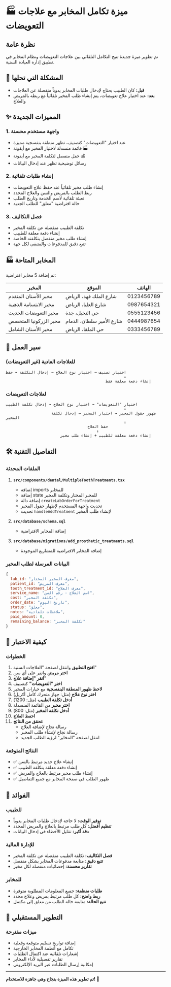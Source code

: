 # 🏭 ميزة تكامل المخابر مع علاجات التعويضات

## نظرة عامة
تم تطوير ميزة جديدة تتيح التكامل التلقائي بين علاجات التعويضات ونظام المخابر في تطبيق إدارة العيادة السنية.

## 🎯 المشكلة التي تحلها
- **قبل:** كان الطبيب يحتاج لإدخال طلبات المخابر يدوياً منفصلة عن العلاجات
- **بعد:** عند اختيار علاج تعويضات، يتم إنشاء طلب المخبر تلقائياً مع ربطه بالمريض والعلاج

## ✨ المميزات الجديدة

### 1. واجهة مستخدم محسنة
- عند اختيار "التعويضات" كتصنيف، تظهر منطقة بنفسجية مميزة
- قائمة منسدلة لاختيار المخبر مع أيقونة 🏭
- حقل منفصل لتكلفة المخبر مع أيقونة 💰
- رسائل توضيحية تظهر عند إدخال البيانات

### 2. إنشاء طلبات تلقائية
- إنشاء طلب مخبر تلقائياً عند حفظ علاج التعويضات
- ربط الطلب بالمريض والسن والعلاج المحدد
- تعبئة تلقائية لاسم الخدمة وتاريخ الطلب
- حالة افتراضية "معلق" للطلب الجديد

### 3. فصل التكاليف
- تكلفة الطبيب منفصلة عن تكلفة المخبر
- إنشاء دفعة معلقة للطبيب
- إنشاء طلب مخبر منفصل بتكلفته الخاصة
- تتبع دقيق للمدفوعات والمتبقي لكل جهة

## 🏭 المخابر المتاحة

تم إضافة 5 مخابر افتراضية:

| المخبر | الموقع | الهاتف |
|--------|---------|---------|
| مخبر الأسنان المتقدم | شارع الملك فهد، الرياض | 0123456789 |
| مخبر الابتسامة الذهبية | شارع العليا، الرياض | 0987654321 |
| مخبر التعويضات الحديث | حي النخيل، جدة | 0555123456 |
| مخبر الزركونيا المتخصص | شارع الأمير سلطان، الدمام | 0444987654 |
| مخبر الأسنان الشامل | حي الملقا، الرياض | 0333456789 |

## 🔄 سير العمل

### للعلاجات العادية (غير التعويضات)
```
اختيار تصنيف → اختيار نوع العلاج → إدخال التكلفة → حفظ
                                                    ↓
                                            إنشاء دفعة معلقة فقط
```

### لعلاجات التعويضات
```
اختيار "التعويضات" → اختيار نوع العلاج → إدخال تكلفة الطبيب
                                                    ↓
                    ظهور حقول المخبر → اختيار المخبر → إدخال تكلفة المخبر
                                                    ↓
                                    حفظ العلاج
                                        ↓
                        إنشاء دفعة معلقة للطبيب + إنشاء طلب مخبر
```

## 🛠️ التفاصيل التقنية

### الملفات المحدثة
1. **`src/components/dental/MultipleToothTreatments.tsx`**
   - إضافة imports للمخابر
   - إضافة state للمخبر المختار وتكلفة المخبر
   - إضافة دالة `createLabOrderForTreatment`
   - تحديث واجهة المستخدم لإظهار حقول المخبر
   - تحديث `handleAddTreatment` لإنشاء طلب المخبر

2. **`src/database/schema.sql`**
   - إضافة المخابر الافتراضية

3. **`src/database/migrations/add_prosthetic_treatments.sql`**
   - إضافة المخابر الافتراضية للمشاريع الموجودة

### البيانات المرسلة لطلب المخبر
```javascript
{
  lab_id: "معرف المخبر المختار",
  patient_id: "معرف المريض",
  tooth_treatment_id: "معرف العلاج",
  service_name: "اسم العلاج - رقم السن",
  cost: "تكلفة المخبر",
  order_date: "تاريخ اليوم",
  status: "معلق",
  notes: "ملاحظات تلقائية",
  paid_amount: 0,
  remaining_balance: "تكلفة المخبر"
}
```

## 🧪 كيفية الاختبار

### الخطوات
1. **افتح التطبيق** وانتقل لصفحة "العلاجات السنية"
2. **اختر مريض** وانقر على أي سن
3. **انقر "إضافة علاج"**
4. **اختر "التعويضات"** كتصنيف
5. **لاحظ ظهور المنطقة البنفسجية** مع خيارات المخبر
6. **اختر نوع علاج** (مثل: جهاز متحرك كامل أكريل)
7. **أدخل تكلفة الطبيب** (مثل: 1200)
8. **اختر مخبر** من القائمة المنسدلة
9. **أدخل تكلفة المخبر** (مثل: 800)
10. **احفظ العلاج**
11. **تحقق من النتائج:**
    - رسالة نجاح لإضافة العلاج
    - رسالة نجاح لإنشاء طلب المخبر
    - انتقل لصفحة "المخابر" لرؤية الطلب الجديد

### النتائج المتوقعة
- ✅ إنشاء علاج جديد مرتبط بالسن
- ✅ إنشاء دفعة معلقة بتكلفة الطبيب
- ✅ إنشاء طلب مخبر مرتبط بالعلاج والمريض
- ✅ ظهور الطلب في صفحة المخابر مع جميع التفاصيل

## 🎉 الفوائد

### للطبيب
- **توفير الوقت:** لا حاجة لإدخال طلبات المخابر يدوياً
- **تنظيم أفضل:** كل طلب مرتبط بالعلاج والمريض المحدد
- **دقة أكبر:** تقليل الأخطاء في إدخال البيانات

### للإدارة المالية
- **فصل التكاليف:** تكلفة الطبيب منفصلة عن تكلفة المخبر
- **تتبع دقيق:** متابعة مدفوعات المخابر بشكل منفصل
- **تقارير محسنة:** إحصائيات منفصلة لكل مخبر

### للمخابر
- **طلبات منظمة:** جميع المعلومات المطلوبة متوفرة
- **ربط واضح:** كل طلب مرتبط بمريض وعلاج محدد
- **تتبع الحالة:** متابعة حالة الطلب من معلق إلى مكتمل

## 🔮 التطوير المستقبلي

### ميزات مقترحة
- إضافة تواريخ تسليم متوقعة وفعلية
- تكامل مع أنظمة المخابر الخارجية
- إشعارات تلقائية عند اكتمال الطلبات
- تقارير تفصيلية لأداء المخابر
- إمكانية إرسال الطلبات عبر البريد الإلكتروني

---

**تم تطوير هذه الميزة بنجاح وهي جاهزة للاستخدام! 🎉**
